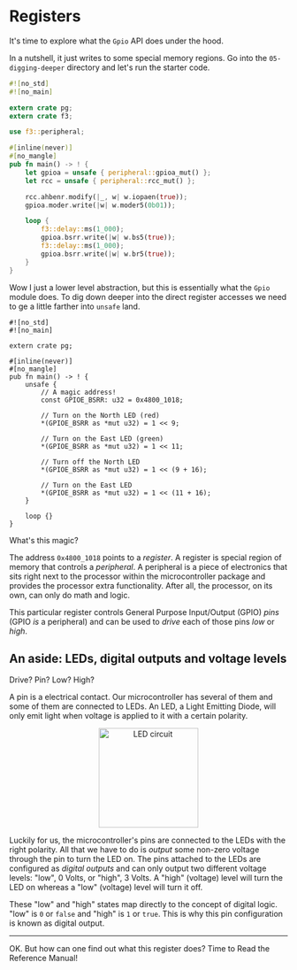 # Registers

It's time to explore what the `Gpio` API does under the hood.

In a nutshell, it just writes to some special memory regions. Go into the
`05-digging-deeper` directory and let's run the starter code.

``` rust
#![no_std]
#![no_main]

extern crate pg;
extern crate f3;

use f3::peripheral;

#[inline(never)]
#[no_mangle]
pub fn main() -> ! {
    let gpioa = unsafe { peripheral::gpioa_mut() };
    let rcc = unsafe { peripheral::rcc_mut() };

    rcc.ahbenr.modify(|_, w| w.iopaen(true));
    gpioa.moder.write(|w| w.moder5(0b01));

    loop {
        f3::delay::ms(1_000);
        gpioa.bsrr.write(|w| w.bs5(true));
        f3::delay::ms(1_000);
        gpioa.bsrr.write(|w| w.br5(true));
    }
}
```

Wow I just a lower level abstraction, but this is essentially what the
`Gpio` module does. To dig down deeper into the direct register accesses
we need to ge a little farther into `unsafe` land.

```
#![no_std]
#![no_main]

extern crate pg;

#[inline(never)]
#[no_mangle]
pub fn main() -> ! {
    unsafe {
        // A magic address!
        const GPIOE_BSRR: u32 = 0x4800_1018;

        // Turn on the North LED (red)
        *(GPIOE_BSRR as *mut u32) = 1 << 9;

        // Turn on the East LED (green)
        *(GPIOE_BSRR as *mut u32) = 1 << 11;

        // Turn off the North LED
        *(GPIOE_BSRR as *mut u32) = 1 << (9 + 16);

        // Turn on the East LED
        *(GPIOE_BSRR as *mut u32) = 1 << (11 + 16);
    }

    loop {}
}
```

What's this magic?

The address `0x4800_1018` points to a *register*. A register is special region
of memory that controls a *peripheral*. A peripheral is a piece of electronics
that sits right next to the processor within the microcontroller package and
provides the processor extra functionality. After all, the processor, on its
own, can only do math and logic.

This particular register controls General Purpose Input/Output (GPIO) *pins*
(GPIO *is* a peripheral) and can be used to *drive* each of those pins *low* or
*high*.

## An aside: LEDs, digital outputs and voltage levels

Drive? Pin? Low? High?

A pin is a electrical contact. Our microcontroller has several of them and some
of them are connected to LEDs. An LED, a Light Emitting Diode, will only emit
light when voltage is applied to it with a certain polarity.

<p align="center">
<img height=180 title="LED circuit" src="https://upload.wikimedia.org/wikipedia/commons/c/c9/LED_circuit.svg">
</p>

Luckily for us, the microcontroller's pins are connected to the LEDs with the
right polarity. All that we have to do is *output* some non-zero voltage through
the pin to turn the LED on. The pins attached to the LEDs are configured as
*digital outputs* and can only output two different voltage levels: "low", 0
Volts, or "high", 3 Volts. A "high" (voltage) level will turn the LED on whereas
a "low" (voltage) level will turn it off.

These "low" and "high" states map directly to the concept of digital logic.
"low" is `0` or `false` and "high" is `1` or `true`. This is why this pin
configuration is known as digital output.

---

OK. But how can one find out what this register does? Time to Read the Reference
Manual!
